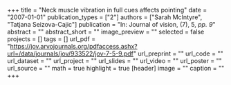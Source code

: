 +++
title = "Neck muscle vibration in full cues affects pointing"
date = "2007-01-01"
publication_types = ["2"]
authors = ["Sarah McIntyre", "Tatjana Seizova-Cajic"]
publication = "In: Journal of vision, (7), 5, _pp. 9_"
abstract = ""
abstract_short = ""
image_preview = ""
selected = false
projects = []
tags = []
url_pdf = "https://jov.arvojournals.org/pdfaccess.ashx?url=/data/journals/jov/933522/jov-7-5-9.pdf"
url_preprint = ""
url_code = ""
url_dataset = ""
url_project = ""
url_slides = ""
url_video = ""
url_poster = ""
url_source = ""
math = true
highlight = true
[header]
image = ""
caption = ""
+++
